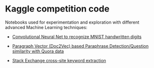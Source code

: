 # Kaggle competition code

Notebooks used for experimentation and exploration with different advanced Machine Learning techniques:

* [Convolutional Neural Net to recognize MNIST handwritten digits](digit-recognition/cnn-digit-recognition.ipynb)

* [Paragraph Vector (Doc2Vec) based Paraphrase Detection/Question similarity with Quora data](quora-question-similarity/quora-question-similarity.ipynb)

* [Stack Exchange cross-site keyword extraction](stack-exchange-keyword-extraction/Stack-Exchange-keyword-extraction.ipynb)
